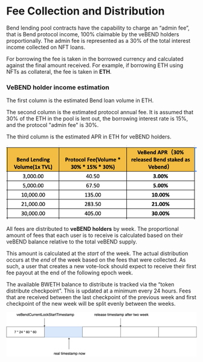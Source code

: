 # Fee Collection and Distribution

Bend lending pool contracts have the capability to charge an “admin fee”, that is Bend protocol income, 100% claimable by the veBEND holders proportionally. The admin fee is represented as a 30% of the total interest income collected on NFT loans.&#x20;

For borrowing the fee is taken in the borrowed currency and calculated against the final amount received. For example, if borrowing ETH using NFTs as collateral, the fee is taken in **ETH**.

### VeBEND holder income estimation

The first column is the estimated Bend loan volume in ETH.

The second column is the estimated protocol annual fee. It is assumed that 30% of the ETH in the pool is lent out, the borrowing interest rate is 15%, and the protocol "admin fee" is 30%. &#x20;

The third column is the estimated APR in ETH for veBEND holders.&#x20;

![ Estimated earnings for veBEND holders](<../.gitbook/assets/image (3).png>)

All fees are distributed to **veBEND holders** by week. The proportional amount of fees that each user is to receive is calculated based on their veBEND balance relative to the total veBEND supply.&#x20;

This amount is calculated at the _start_ of the week. The actual distribution occurs at the _end_ of the week based on the fees that were collected. As such, a user that creates a new vote-lock should expect to receive their first fee payout at the end of the following epoch week.

The available BWETH balance to distribute is tracked via the “token distribute checkpoint”. This is updated at a minimum every 24 hours. Fees that are received between the last checkpoint of the previous week and first checkpoint of the new week will be split evenly between the weeks.

![](<../.gitbook/assets/image (8).png>)



